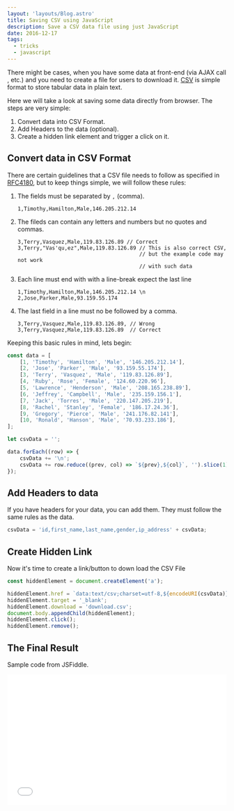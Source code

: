 ```yaml
---
layout: 'layouts/Blog.astro'
title: Saving CSV using JavaScript
description: Save a CSV data file using just JavaScript
date: 2016-12-17
tags:
  - tricks
  - javascript
---
```


There might be cases, when you have some data at front-end (via AJAX call , etc.) and you need to create a file for users to download it. [CSV](https://en.wikipedia.org/wiki/Comma-separated_values) is simple format to store tabular data in plain text.

Here we will take a look at saving some data directly from browser. The steps are very simple:

1.  Convert data into CSV Format.
2.  Add Headers to the data (optional).
3.  Create a hidden link element and trigger a click on it.

## Convert data in CSV Format

There are certain guidelines that a CSV file needs to follow as specified in [RFC4180](https://tools.ietf.org/html/rfc4180), but to keep things simple, we will follow these rules:

1.  The fields must be separated by `,` (comma).
    ```
    1,Timothy,Hamilton,Male,146.205.212.14
    ```
2.  The fileds can contain any letters and numbers but no quotes and commas.
    ```
    3,Terry,Vasquez,Male,119.83.126.89 // Correct
    3,Terry,"Vas'qu,ez",Male,119.83.126.89 // This is also correct CSV,
                                           // but the example code may not work
                                           // with such data
    ```
3.  Each line must end with with a line-break expect the last line
    ```
    1,Timothy,Hamilton,Male,146.205.212.14 \n
    2,Jose,Parker,Male,93.159.55.174
    ```
4.  The last field in a line must no be followed by a comma.
    ```
    3,Terry,Vasquez,Male,119.83.126.89, // Wrong
    3,Terry,Vasquez,Male,119.83.126.89  // Correct
    ```

Keeping this basic rules in mind, lets begin:

```javascript
const data = [
	[1, 'Timothy', 'Hamilton', 'Male', '146.205.212.14'],
	[2, 'Jose', 'Parker', 'Male', '93.159.55.174'],
	[3, 'Terry', 'Vasquez', 'Male', '119.83.126.89'],
	[4, 'Ruby', 'Rose', 'Female', '124.60.220.96'],
	[5, 'Lawrence', 'Henderson', 'Male', '208.165.238.89'],
	[6, 'Jeffrey', 'Campbell', 'Male', '235.159.156.1'],
	[7, 'Jack', 'Torres', 'Male', '220.147.205.219'],
	[8, 'Rachel', 'Stanley', 'Female', '186.17.24.36'],
	[9, 'Gregory', 'Pierce', 'Male', '241.176.82.141'],
	[10, 'Ronald', 'Hanson', 'Male', '70.93.233.186'],
];

let csvData = '';

data.forEach((row) => {
	csvData += '\n';
	csvData += row.reduce((prev, col) => `${prev},${col}`, '').slice(1);
});
```

## Add Headers to data

If you have headers for your data, you can add them. They must follow the same rules as the data.

```javascript
csvData = 'id,first_name,last_name,gender,ip_address' + csvData;
```

## Create Hidden Link

Now it's time to create a link/button to down load the CSV File

```javascript
const hiddenElement = document.createElement('a');

hiddenElement.href = `data:text/csv;charset=utf-8,${encodeURI(csvData)}`;
hiddenElement.target = '_blank';
hiddenElement.download = 'download.csv';
document.body.appendChild(hiddenElement);
hiddenElement.click();
hiddenElement.remove();
```

## The Final Result

Sample code from JSFiddle.

<iframe width="100%" height="300" src="//jsfiddle.net/vkbansal/ut7ezovv/embedded/js,html,result/dark/" allowfullscreen="allowfullscreen" frameborder="0"></iframe>
